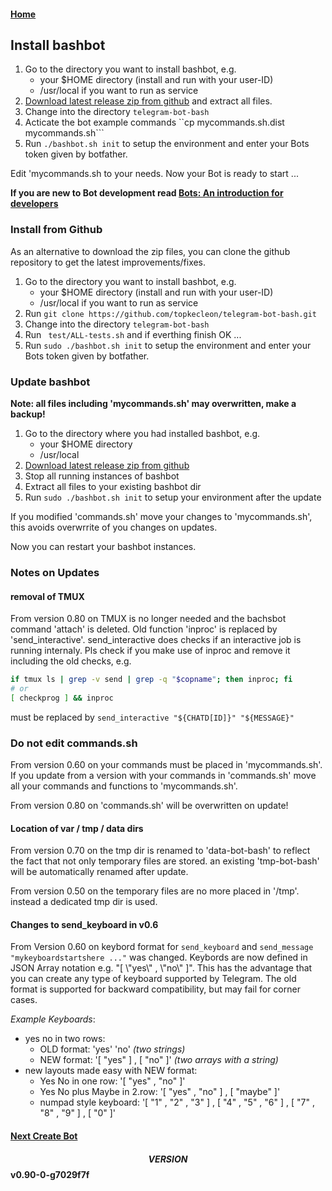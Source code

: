 #### [Home](../README.md)

## Install bashbot

1. Go to the directory you want to install bashbot, e.g.
    * your $HOME directory (install and run with your user-ID)
    * /usr/local if you want to run as service
2. [Download latest release zip from github](https://github.com/topkecleon/telegram-bot-bash/releases) and extract all files. 
3. Change into the directory ```telegram-bot-bash```
4. Acticate the bot example commands  ``cp mycommands.sh.dist mycommands.sh```
5. Run ```./bashbot.sh init``` to setup the environment and enter your Bots token given by botfather.

Edit 'mycommands.sh to your needs.
Now your Bot is ready to start ...

**If you are new to Bot development read [Bots: An introduction for developers](https://core.telegram.org/bots)**

### Install from Github

As an alternative to download the zip files, you can clone the github repository to get the latest improvements/fixes.

1. Go to the directory you want to install bashbot, e.g.
    * your $HOME directory (install and run with your user-ID)
    * /usr/local if you want to run as service
2. Run ```git clone https://github.com/topkecleon/telegram-bot-bash.git```
3. Change into the directory ```telegram-bot-bash```
4. Run ``` test/ALL-tests.sh``` and if everthing finish OK ...
5. Run ```sudo ./bashbot.sh init``` to setup the environment and enter your Bots token given by botfather.

###  Update bashbot

**Note: all files including 'mycommands.sh' may overwritten, make a backup!**

1. Go to the directory where you had installed bashbot, e.g.
    * your $HOME directory
    * /usr/local
2. [Download latest release zip from github](https://github.com/topkecleon/telegram-bot-bash/releases)
3. Stop all running instances of bashbot
4. Extract all files to your existing bashbot dir 
5. Run ```sudo ./bashbot.sh init``` to setup your environment after the update

If you modified 'commands.sh' move your changes to 'mycommands.sh', this avoids overwrrite of you changes on updates.

Now you can restart your bashbot instances.

### Notes on Updates

#### removal of TMUX
From version 0.80 on TMUX is no longer needed and the bachsbot command 'attach' is deleted. Old function 'inproc'
is replaced by 'send_interactive'. send_interactive does checks if an interactive job is running internaly.
Pls check if you make use of inproc and remove it including the old checks, e.g.
```bash
if tmux ls | grep -v send | grep -q "$copname"; then inproc; fi
# or
[ checkprog ] && inproc
```
must be replaced by ```send_interactive "${CHATD[ID]}" "${MESSAGE}"```

### Do not edit commands.sh
From version 0.60 on your commands must be placed in 'mycommands.sh'. If you update from a version with your commands
in 'commands.sh' move all your commands and functions to 'mycommands.sh'.

From version 0.80 on 'commands.sh' will be overwritten on update!

#### Location of var / tmp / data dirs
From version 0.70 on the tmp dir is renamed to 'data-bot-bash' to reflect the fact that not only temporary files are stored. an existing 'tmp-bot-bash' will be automatically renamed after update.

From version 0.50 on the temporary files are no more placed in '/tmp'. instead a dedicated tmp dir is used.

#### Changes to send_keyboard in v0.6
From Version 0.60 on keybord format for ```send_keyboard``` and ```send_message "mykeyboardstartshere ..."``` was changed.
Keybords are now defined in JSON Array notation e.g. "[ \\"yes\\" , \\"no\\" ]".
This has the advantage that you can create any type of keyboard supported by Telegram.
The old format is supported for backward compatibility, but may fail for corner cases.

*Example Keyboards*:

- yes no in two rows:
    - OLD format: 'yes' 'no' *(two strings)*
    - NEW format: '[ "yes" ] , [ "no" ]' *(two arrays with a string)*
- new layouts made easy with NEW format:
    - Yes No in one row: '[ "yes" , "no" ]'
    - Yes No plus Maybe in 2.row: '[ "yes" , "no" ] , [ "maybe" ]' 
    - numpad style keyboard: '[ "1" , "2" , "3" ] , [ "4" , "5" , "6" ] , [ "7" , "8" , "9" ] , [ "0" ]'



#### [Next Create Bot](1_firstbot.md)

#### $$VERSION$$ v0.90-0-g7029f7f

